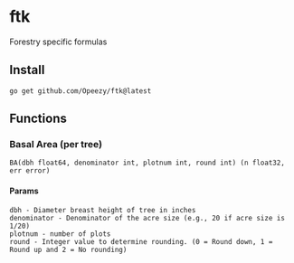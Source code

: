 # ftk
Forestry specific formulas
## Install
`go get github.com/Opeezy/ftk@latest`

## Functions
### Basal Area (per tree)
`BA(dbh float64, denominator int, plotnum int, round int) (n float32, err error)`<br>

#### Params
`dbh - Diameter breast height of tree in inches`<br>
`denominator - Denominator of the acre size (e.g., 20 if acre size is 1/20)`<br>
`plotnum - number of plots`<br>
`round - Integer value to determine rounding. (0 = Round down, 1 = Round up and 2 = No rounding)`<br>

